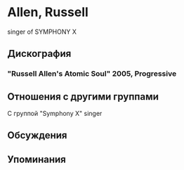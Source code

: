 # Allen, Russell

singer of SYMPHONY X

## Дискография

### "Russell Allen's Atomic Soul" 2005, Progressive




## Отношения с другими группами

C группой "Symphony X" singer

## Обсуждения


## Упоминания

